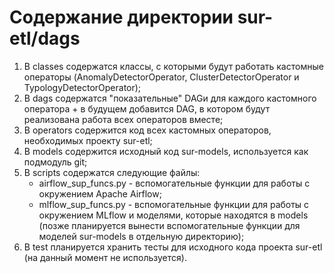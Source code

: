 # Содержание директории sur-etl/dags

1. В classes содержатся классы, с которыми будут работать кастомные операторы (AnomalyDetectorOperator, ClusterDetectorOperator и TypologyDetectorOperator);
2. В dags содержатся "показательные" DAGи для каждого кастомного оператора + в будущем добавится DAG, в котором будут реализована работа всех операторов вместе;
3. В operators содержится код всех кастомных операторов, необходимых проекту sur-etl;
4. В models содержится исходный код sur-models, используется как подмодуль git;
5. В scripts содержатся следующие файлы:
    * airflow_sup_funcs.py - вспомогательные функции для работы с окружением Apache Airflow;
    * mlflow_sup_funcs.py - вспомогательные функции для работы с окружением MLflow и моделями, которые находятся в models (позже планируется вынести вспомогательные функции для моделей sur-models в отдельную директорию);
6. В test планируется хранить тесты для исходного кода проекта sur-etl (на данный момент не используется).